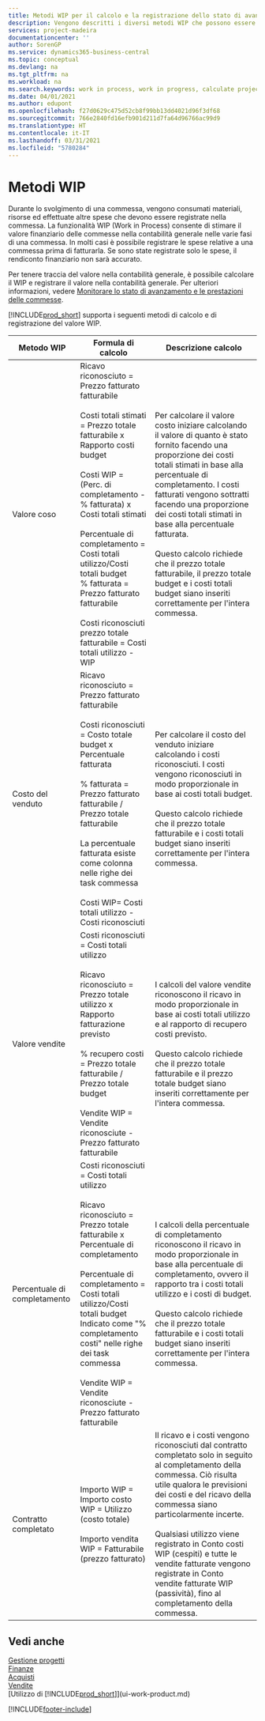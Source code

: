 ```yaml
---
title: Metodi WIP per il calcolo e la registrazione dello stato di avanzamento della commessa| Documenti Microsoft
description: Vengono descritti i diversi metodi WIP che possono essere utilizzati per registrare, monitorare e calcolare le informazioni finanziarie per le commesse in corso.
services: project-madeira
documentationcenter: ''
author: SorenGP
ms.service: dynamics365-business-central
ms.topic: conceptual
ms.devlang: na
ms.tgt_pltfrm: na
ms.workload: na
ms.search.keywords: work in process, work in progress, calculate project WIP
ms.date: 04/01/2021
ms.author: edupont
ms.openlocfilehash: f27d0629c475d52cb8f99bb13dd4021d96f3df68
ms.sourcegitcommit: 766e2840fd16efb901d211d7fa64d96766ac99d9
ms.translationtype: HT
ms.contentlocale: it-IT
ms.lasthandoff: 03/31/2021
ms.locfileid: "5780284"
---
```

# <a name="understanding-wip-methods"></a>Metodi WIP
Durante lo svolgimento di una commessa, vengono consumati materiali, risorse ed effettuate altre spese che devono essere registrate nella commessa. La funzionalità WIP (Work in Process) consente di stimare il valore finanziario delle commesse nella contabilità generale nelle varie fasi di una commessa. In molti casi è possibile registrare le spese relative a una commessa prima di fatturarla. Se sono state registrate solo le spese, il rendiconto finanziario non sarà accurato.

Per tenere traccia del valore nella contabilità generale, è possibile calcolare il WIP e registrare il valore nella contabilità generale. Per ulteriori informazioni, vedere [Monitorare lo stato di avanzamento e le prestazioni delle commesse](projects-how-monitor-progress-performance.md).

[!INCLUDE[prod_short](includes/prod_short.md)] supporta i seguenti metodi di calcolo e di registrazione del valore WIP.

| Metodo WIP | Formula di calcolo | Descrizione calcolo |
| --- | --- | --- |
| Valore coso |Ricavo riconosciuto = Prezzo fatturato fatturabile<br /><br /> Costi totali stimati = Prezzo totale fatturabile x Rapporto costi budget<br /><br /> Costi WIP = (Perc. di completamento - % fatturata) x Costi totali stimati<br /><br /> Percentuale di completamento = Costi totali utilizzo/Costi totali budget<br /> % fatturata = Prezzo fatturato fatturabile<br /><br /> Costi riconosciuti prezzo totale fatturabile = Costi totali utilizzo - WIP |Per calcolare il valore costo iniziare calcolando il valore di quanto è stato fornito facendo una proporzione dei costi totali stimati in base alla percentuale di completamento. I costi fatturati vengono sottratti facendo una proporzione dei costi totali stimati in base alla percentuale fatturata.<br /><br /> Questo calcolo richiede che il prezzo totale fatturabile, il prezzo totale budget e i costi totali budget siano inseriti correttamente per l'intera commessa. |
| Costo del venduto |Ricavo riconosciuto = Prezzo fatturato fatturabile<br /><br /> Costi riconosciuti = Costo totale budget x Percentuale fatturata<br /><br /> % fatturata = Prezzo fatturato fatturabile / Prezzo totale fatturabile<br /><br /> La percentuale fatturata esiste come colonna nelle righe dei task commessa<br /><br /> Costi WIP= Costi totali utilizzo - Costi riconosciuti |Per calcolare il costo del venduto iniziare calcolando i costi riconosciuti. I costi vengono riconosciuti in modo proporzionale in base ai costi totali budget.<br /><br /> Questo calcolo richiede che il prezzo totale fatturabile e i costi totali budget siano inseriti correttamente per l'intera commessa. |
| Valore vendite |Costi riconosciuti = Costi totali utilizzo<br /><br /> Ricavo riconosciuto = Prezzo totale utilizzo x Rapporto fatturazione previsto<br /><br /> % recupero costi = Prezzo totale fatturabile / Prezzo totale budget<br /><br /> Vendite WIP = Vendite riconosciute - Prezzo fatturato fatturabile |I calcoli del valore vendite riconoscono il ricavo in modo proporzionale in base ai costi totali utilizzo e al rapporto di recupero costi previsto.<br /><br /> Questo calcolo richiede che il prezzo totale fatturabile e il prezzo totale budget siano inseriti correttamente per l'intera commessa. |
| Percentuale di completamento |Costi riconosciuti = Costi totali utilizzo<br /><br /> Ricavo riconosciuto = Prezzo totale fatturabile x Percentuale di completamento<br /><br /> Percentuale di completamento = Costi totali utilizzo/Costi totali budget<br /> Indicato come "% completamento costi" nelle righe dei task commessa<br /><br /> Vendite WIP = Vendite riconosciute - Prezzo fatturato fatturabile |I calcoli della percentuale di completamento riconoscono il ricavo in modo proporzionale in base alla percentuale di completamento, ovvero il rapporto tra i costi totali utilizzo e i costi di budget.<br /><br /> Questo calcolo richiede che il prezzo totale fatturabile e i costi totali budget siano inseriti correttamente per l'intera commessa. |
| Contratto completato |Importo WIP = Importo costo WIP = Utilizzo (costo totale)<br /><br /> Importo vendita WIP = Fatturabile (prezzo fatturato) |Il ricavo e i costi vengono riconosciuti dal contratto completato solo in seguito al completamento della commessa. Ciò risulta utile qualora le previsioni dei costi e del ricavo della commessa siano particolarmente incerte.<br /><br /> Qualsiasi utilizzo viene registrato in Conto costi WIP (cespiti) e tutte le vendite fatturate vengono registrate in Conto vendite fatturate WIP (passività), fino al completamento della commessa. |

## <a name="see-also"></a>Vedi anche
[Gestione progetti](projects-manage-projects.md)  
[Finanze](finance.md)  
[Acquisti](purchasing-manage-purchasing.md)         
[Vendite](sales-manage-sales.md)      
[Utilizzo di [!INCLUDE[prod_short](includes/prod_short.md)]](ui-work-product.md)  


[!INCLUDE[footer-include](includes/footer-banner.md)]